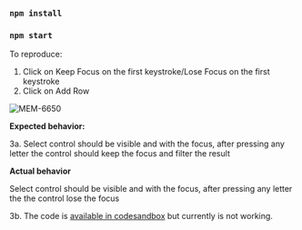 ### `npm install`

### `npm start`

To reproduce:
1. Click on Keep Focus on the first keystroke/Lose Focus on the first keystroke
2. Click on Add Row

![MEM-6650](https://user-images.githubusercontent.com/99763561/169349155-0b946e7d-e4ec-4928-8032-e44e533d16e3.jpg)

**Expected behavior:**

3a. Select control should be visible and with the focus, after pressing any letter the control should keep the focus and filter the result

**Actual behavior**

Select control should be visible and with the focus, after pressing any letter the the control lose the focus

3b. The code is [available in codesandbox]() but currently is not working.
